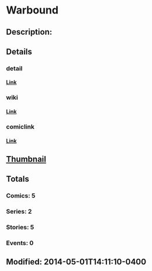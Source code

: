 # Warbound
## Description: 
## Details
### detail
#### [Link](http://marvel.com/characters/2524/warbound?utm_campaign=apiRef&utm_source=225578a89fc76f3d20fbffda5d17a88d)
### wiki
#### [Link](http://marvel.com/universe/Warbound?utm_campaign=apiRef&utm_source=225578a89fc76f3d20fbffda5d17a88d)
### comiclink
#### [Link](http://marvel.com/comics/characters/1011121/warbound?utm_campaign=apiRef&utm_source=225578a89fc76f3d20fbffda5d17a88d)
## [Thumbnail](http://i.annihil.us/u/prod/marvel/i/mg/2/f0/53628de09a012.jpg)
## Totals
### Comics: 5
### Series: 2
### Stories: 5
### Events: 0
## Modified: 2014-05-01T14:11:10-0400